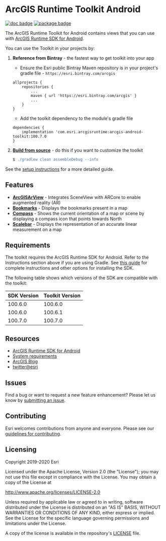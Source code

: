 # ArcGIS Runtime Toolkit Android

[![doc badge](https://img.shields.io/badge/Doc-purple)](Documentation) [![package badge](https://img.shields.io/bintray/v/esri/arcgis/arcgis-android-toolkit?color=limegreen)](https://bintray.com/esri/arcgis/arcgis-android-toolkit)

The ArcGIS Runtime Toolkit for Android contains views that you can use with [ArcGIS Runtime SDK for Android](https://developers.arcgis.com/android/).

You can use the Toolkit in your projects by:

1. **Reference from Bintray** - the fastest way to get toolkit into your app
    * Ensure the Esri public Bintray Maven repository is in your project's gradle file - `https://esri.bintray.com/arcgis`

    ```
    allprojects {
    	repositories {
    		...
    		maven { url 'https://esri.bintray.com/arcgis' }
    		...
    	}
    }
    ```

    * Add the toolkit dependency to the module's gradle file 

    ```
    dependencies {
    	implementation 'com.esri.arcgisruntime:arcgis-android-toolkit:100.7.0
    }
    ```

2. **[Build from source](Documentation/setup)** - do this if you want to customize the toolkit

    ```groovy
    $ ./gradlew clean assembleDebug --info
    ```

See the [setup instructions](Documentation/setup.md) for a more detailed guide.

## Features

* **[ArcGISArView](Documentation/AugmentedReality)** - Integrates SceneView with ARCore to enable augmented reality (AR)
* **[Bookmarks](Documentation/Bookmarks)** - Displays the bookmarks present in a map
* **[Compass](Documentation/Compass)** -  Shows the current orientation of a map or scene by displaying a compass icon that points towards North
* **[Scalebar](Documentation/Scalebar)** - Displays the representation of an accurate linear measurement on a map

## Requirements

The toolkit requires the ArcGIS Runtime SDK for Android. Refer to the Instructions section above if you are using Gradle.
See [this guide](https://developers.arcgis.com/android/latest/guide/install-and-set-up.htm) for complete instructions and
other options for installing the SDK.

The following table shows which versions of the SDK are compatible with the toolkit:

|  SDK Version  |  Toolkit Version  |
| --- | --- |
| 100.6.0 | 100.6.0 |
| 100.6.0 | 100.6.1 |
| 100.7.0 | 100.7.0 |

## Resources

* [ArcGIS Runtime SDK for Android](https://developers.arcgis.com/android/)
* [System requirements](https://developers.arcgis.com/android/latest/guide/system-requirements.htm)
* [ArcGIS Blog](http://blogs.esri.com/esri/arcgis/)
* [twitter@esri](http://twitter.com/esri)

## Issues

Find a bug or want to request a new feature enhancement? Please let us know by [submitting an issue](https://github.com/Esri/arcgis-runtime-toolkit-android/issues/new).

## Contributing

Esri welcomes contributions from anyone and everyone. Please see our [guidelines for contributing](https://github.com/esri/contributing).

## Licensing

Copyright 2019-2020 Esri

Licensed under the Apache License, Version 2.0 (the "License"); you may not use this file except in compliance with the License. You may obtain a copy of the License at

http://www.apache.org/licenses/LICENSE-2.0

Unless required by applicable law or agreed to in writing, software distributed under the License is distributed on an "AS IS" BASIS, WITHOUT WARRANTIES OR CONDITIONS OF ANY KIND, either express or implied. See the License for the specific language governing permissions and limitations under the License.

A copy of the license is available in the repository's [LICENSE](LICENSE) file.
